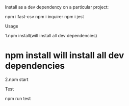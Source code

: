 
Install as a dev dependency on a particular project:

npm i fast-csv
npm i inquirer
npm i jest


Usage

1.npm install(will install all dev dependencies)
# npm install will install all dev dependencies

2.npm start


Test

npm run test